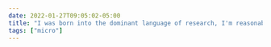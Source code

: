 ```yaml
---
date: 2022-01-27T09:05:02-05:00
title: "I was born into the dominant language of research, I'm reasonably fluent in a second language, and there's still so much literature beyond my reach. Bring back langauge requirements in U.S. doctoral training."
tags: ["micro"]
---
```

